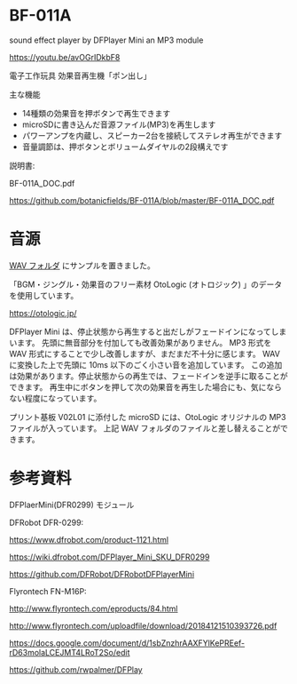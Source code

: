 # BF-011A
sound effect player by DFPlayer Mini an MP3 module

https://youtu.be/avOGrIDkbF8

電子工作玩具
効果音再生機「ポン出し」

主な機能

-	14種類の効果音を押ボタンで再生できます
- microSDに書き込んだ音源ファイル(MP3)を再生します
- パワーアンプを内蔵し、スピーカー2台を接続してステレオ再生ができます
- 音量調節は、押ボタンとボリュームダイヤルの2段構えです

説明書:

BF-011A_DOC.pdf

https://github.com/botanicfields/BF-011A/blob/master/BF-011A_DOC.pdf

# 音源

[WAV フォルダ](https://github.com/botanicfields/BF-011A/tree/master/wav) にサンプルを置きました。

「BGM・ジングル・効果音のフリー素材 OtoLogic (オトロジック) 」のデータを使用しています。

https://otologic.jp/

DFPlayer Mini は、停止状態から再生すると出だしがフェードインになってしまいます。
先頭に無音部分を付加しても改善効果がありません。
MP3 形式を WAV 形式にすることで少し改善しますが、まだまだ不十分に感じます。
WAV に変換した上で先頭に 10ms 以下のごく小さい音を追加しています。
この追加は効果があります。停止状態からの再生では、フェードインを逆手に取ることができます。
再生中にボタンを押して次の効果音を再生した場合にも、気にならない程度になっています。

プリント基板 V02L01 に添付した microSD には、OtoLogic オリジナルの MP3 ファイルが入っています。
上記 WAV フォルダのファイルと差し替えることができます。

# 参考資料

DFPlaerMini(DFR0299) モジュール

DFRobot DFR-0299:

https://www.dfrobot.com/product-1121.html

https://wiki.dfrobot.com/DFPlayer_Mini_SKU_DFR0299

https://github.com/DFRobot/DFRobotDFPlayerMini

Flyrontech FN-M16P:

http://www.flyrontech.com/eproducts/84.html

http://www.flyrontech.com/uploadfile/download/20184121510393726.pdf

https://docs.google.com/document/d/1sbZnzhrAAXFYlKePREef-rD63molaLCEJMT4LRoT2So/edit

https://github.com/rwpalmer/DFPlay

